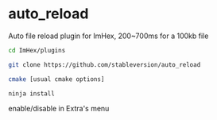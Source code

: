 # auto_reload
Auto file reload plugin for ImHex, 200~700ms for a 100kb file


```bash
cd ImHex/plugins
```

```bash
git clone https://github.com/stableversion/auto_reload
```

```bash
cmake [usual cmake options]
```

```bash
ninja install
```

enable/disable in Extra's menu
